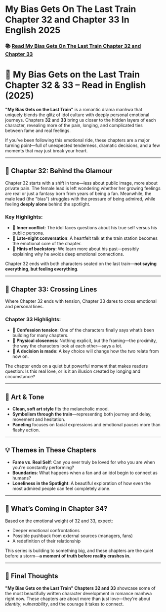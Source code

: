 # My Bias Gets On The Last Train Chapter 32 and Chapter 33 In English 2025
<h3>📚 <a href="https://video2leaks.com/awe" rel="nofollow">Read My Bias Gets On The Last Train Chapter 32 and Chapter 33</a></h3>


# 🚆 My Bias Gets on the Last Train Chapter 32 & 33 – Read in English (2025)

**"My Bias Gets on the Last Train"** is a romantic drama manhwa that uniquely blends the glitz of idol culture with deeply personal emotional journeys. Chapters **32** and **33** bring us closer to the hidden layers of each character, revealing more of the pain, longing, and complicated ties between fame and real feelings.

If you’ve been following this emotional ride, these chapters are a major turning point—full of unexpected tenderness, dramatic decisions, and a few moments that may just break your heart.

---

## 💫 Chapter 32: Behind the Glamour

Chapter 32 starts with a shift in tone—less about public image, more about private pain. The female lead is left wondering whether her growing feelings are real or just a fantasy born from years of being a fan. Meanwhile, the male lead (the "bias") struggles with the pressure of being admired, while feeling **deeply alone** behind the spotlight.

### Key Highlights:

* 🧠 **Inner conflict**: The idol faces questions about his true self versus his public persona.
* 🌃 **Late-night conversation**: A heartfelt talk at the train station becomes the emotional core of the chapter.
* 🧩 **Hints of backstory**: We learn more about his past—possibly explaining why he avoids deep emotional connections.

Chapter 32 ends with both characters seated on the last train—**not saying everything, but feeling everything**.

---

## 🌙 Chapter 33: Crossing Lines

Where Chapter 32 ends with tension, Chapter 33 dares to cross emotional and personal lines.

### Chapter 33 Highlights:

* 💬 **Confession tension**: One of the characters finally says what’s been building for many chapters.
* 🤝 **Physical closeness**: Nothing explicit, but the framing—the proximity, the way the characters look at each other—says a lot.
* 🚦 **A decision is made**: A key choice will change how the two relate from now on.

The chapter ends on a quiet but powerful moment that makes readers question: Is this real love, or is it an illusion created by longing and circumstance?

---

## 🎨 Art & Tone

* **Clean, soft art style** fits the melancholic mood.
* **Symbolism through the train**—representing both journey and delay, movement and hesitation.
* **Paneling** focuses on facial expressions and emotional pauses more than flashy action.

---

## 💡 Themes in These Chapters

* **Fame vs. Real Self**: Can you ever truly be loved for who you are when you're constantly performing?
* **Boundaries**: What happens when a fan and an idol begin to connect as humans?
* **Loneliness in the Spotlight**: A beautiful exploration of how even the most admired people can feel completely alone.

---

## 🔮 What’s Coming in Chapter 34?

Based on the emotional weight of 32 and 33, expect:

* Deeper emotional confrontations
* Possible pushback from external sources (managers, fans)
* A redefinition of their relationship

This series is building to something big, and these chapters are the quiet before a storm—**a moment of truth before reality crashes in.**

---

## 📝 Final Thoughts

**"My Bias Gets on the Last Train" Chapters 32 and 33** showcase some of the most beautifully written character development in romance manhwa right now. These chapters are about more than just love—they're about *identity*, *vulnerability*, and the courage it takes to connect.
